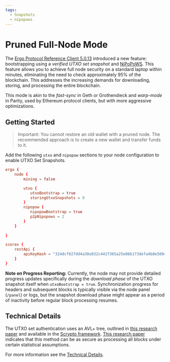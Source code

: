 ```yaml
---
tags:
  - Snapshots
  - nipopows
---
```


# Pruned Full-Node Mode

The [Ergo Protocol Reference Client 5.0.13](https://github.com/ergoplatform/ergo/releases/tag/v5.0.13) introduced a new feature: bootstrapping using a *verified UTXO set snapshot* and [NiPoPoWS](nipopows.md). This feature allows you to achieve full node security on a standard laptop within minutes, eliminating the need to check approximately 95% of the blockchain. This addresses the increasing demands for downloading, storing, and processing the entire blockchain.

This mode is akin to the *fast-sync* in Geth or Grothendieck and *warp-mode* in Parity, used by Ethereum protocol clients, but with more aggressive optimizations.

## Getting Started

> Important: You cannot restore an old wallet with a pruned node. The recommended approach is to create a new wallet and transfer funds to it.

Add the following `utxo` and `nipopow` sections to your node configuration to enable UTXO Set Snapshots.

```conf
ergo {
    node {
        mining = false

        utxo {
           utxoBootstrap = true
           storingUtxoSnapshots = 0
        }
        nipopow {
           nipopowBootstrap = true
           p2pNipopows = 2
        }
    }
    
}

scorex {
    restApi {
        apiKeyHash = "324dcf027dd4a30a932c441f365a25e86b173defa4b8e58948253471b81b72cf"
    }
}
```

**Note on Progress Reporting:** Currently, the node may not provide detailed progress updates specifically during the *download phase* of the UTXO snapshot itself when `utxoBootstrap = true`. Synchronization progress for headers and subsequent blocks is typically visible via the node panel (`/panel`) or logs, but the snapshot download phase might appear as a period of inactivity before regular block processing resumes.

## Technical Details

The UTXO set authentication uses an AVL+ tree, outlined in [this research paper](https://eprint.iacr.org/2016/994.pdf) and available in the [Scrypto framework](https://github.com/input-output-hk/scrypto). [This research paper](https://eprint.iacr.org/2018/129) indicates that this method can be as secure as processing all blocks under certain statistical assumptions.

For more information see the [Technical Details](pruned-impl.md).
